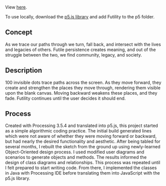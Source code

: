 View [here](https://editor.p5js.org/williammlekush/present/2ojebft7q).

To use locally, download the [p5.js library](https://p5js.org/download/) and add Futility to the p5 folder.

## Concept

As we trace our paths through we turn, fall back, and intersect with the lives and legacies of others. Futile persistence creates meaning, and out of the struggle between the two, we find community, legacy, and society.

## Description

100 invisible dots trace paths across the screen. As they move forward, they create and strengthen the places they move through, rendering them visible upon the blank canvas. Moving backward weakens these places, and they fade. Futility continues until the user decides it should end.

## Process

Created with Processing 3.5.4 and translated into p5.js, this project started as a simple algorithmic coding practice. The initial build generated lines which were not aware of whether they were moving forward or backward, but had nearly the desired functionality and aesthetic. After being tabled for several months, I rebuilt the sketch from the ground up using newly-learned Object-Oriented design process. I used modified user diagrams and scenarios to generate objects and methods. The results informed the design of class diagrams and relationships. This process was repeated until I felt prepared to start writing code. From there, I implemented the classes in Java with Processing IDE before translating them into JavaScript with the p5.js library.
